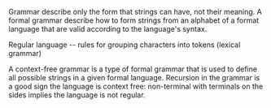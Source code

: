 Grammar describe only the form that strings can have, not their meaning. A formal grammar describe how to form strings from an alphabet of a format language that are valid according to the language's syntax.

Regular language -- rules for grouping characters into tokens (lexical grammar)

A context-free grammar is a type of formal grammar that is used to define all possible strings in a given formal language. Recursion in the grammar is a good sign the language is context free: non-terminal with terminals on the sides implies the language is not regular.
